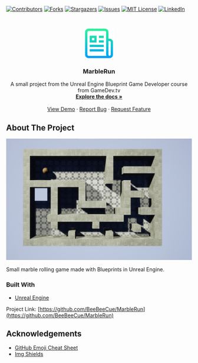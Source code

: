 <!-- PROJECT SHIELDS -->
<!--
*** I'm using markdown "reference style" links for readability.
*** Reference links are enclosed in brackets [ ] instead of parentheses ( ).
*** See the bottom of this document for the declaration of the reference variables
*** for contributors-url, forks-url, etc. This is an optional, concise syntax you may use.
*** https://www.markdownguide.org/basic-syntax/#reference-style-links
-->
[![Contributors][contributors-shield]][contributors-url]
[![Forks][forks-shield]][forks-url]
[![Stargazers][stars-shield]][stars-url]
[![Issues][issues-shield]][issues-url]
[![MIT License][license-shield]][license-url]
[![LinkedIn][linkedin-shield]][linkedin-url]



<!-- PROJECT LOGO -->
<br />
<p align="center">
  <a href="https://github.com/BeeBeeCue/MarbleRun">
    <img src="images/logo.png" alt="Logo" width="80" height="80">
  </a>

  <h3 align="center">MarbleRun</h3>

  <p align="center">
    A small project from the Unreal Engine Blueprint Game Developer course from GameDev.tv
    <br />
    <a href="https://github.com/BeeBeeCue/MarbleRun"><strong>Explore the docs »</strong></a>
    <br />
    <br />
    <a href="https://github.com/BeeBeeCue/MarbleRun">View Demo</a>
    ·
    <a href="https://github.com/BeeBeeCue/MarbleRun/issues">Report Bug</a>
    ·
    <a href="https://github.com/BeeBeeCue/MarbleRun/issues">Request Feature</a>
  </p>
</p>




<!-- ABOUT THE PROJECT -->
## About The Project

[![Product Name Screen Shot][product-screenshot]](https://example.com)

Small marble rolling game made with Blueprints in Unreal Engine.

### Built With

* [Unreal Engine](https://unrealengine.com)



Project Link: [https://github.com/BeeBeeCue/MarbleRun](https://github.com/BeeBeeCue/MarbleRun)



<!-- ACKNOWLEDGEMENTS -->
## Acknowledgements
* [GitHub Emoji Cheat Sheet](https://www.webpagefx.com/tools/emoji-cheat-sheet)
* [Img Shields](https://shields.io)






<!-- MARKDOWN LINKS & IMAGES -->
<!-- https://www.markdownguide.org/basic-syntax/#reference-style-links -->
[contributors-shield]: https://img.shields.io/github/contributors/BeeBeeCue/MarbleRun.svg?style=for-the-badge
[contributors-url]: https://github.com/BeeBeeCue/MarbleRun/graphs/contributors
[forks-shield]: https://img.shields.io/github/forks/BeeBeeCue/MarbleRun.svg?style=for-the-badge
[forks-url]: https://github.com/BeeBeeCue/MarbleRun/network/members
[stars-shield]: https://img.shields.io/github/stars/BeeBeeCue/MarbleRun.svg?style=for-the-badge
[stars-url]: https://github.com/BeeBeeCue/MarbleRun/stargazers
[issues-shield]: https://img.shields.io/github/issues/BeeBeeCue/MarbleRun.svg?style=for-the-badge
[issues-url]: https://github.com/BeeBeeCue/MarbleRun/issues
[license-shield]: https://img.shields.io/github/license/BeeBeeCue/MarbleRun.svg?style=for-the-badge
[license-url]: https://github.com/BeeBeeCue/MarbleRun/blob/master/LICENSE.txt
[linkedin-shield]: https://img.shields.io/badge/-LinkedIn-black.svg?style=for-the-badge&logo=linkedin&colorB=555
[linkedin-url]: https://linkedin.com/in/k-knutsen
[product-screenshot]: images/marbleRun.png
